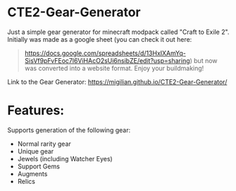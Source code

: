 # CTE2-Gear-Generator
Just a simple gear generator for minecraft modpack called "Craft to Exile 2". Initially was made as a google sheet (you can check it out here: 
> https://docs.google.com/spreadsheets/d/13HxIXAmYq-SisVf9pFvFEoc7l6ViHAcO2sUi6nsibZE/edit?usp=sharing)
but now was converted into a website format. Enjoy your buildmaking!

Link to the Gear Generator: https://migilian.github.io/CTE2-Gear-Generator/

# Features:
Supports generation of the following gear:
* Normal rarity gear
* Unique gear
* Jewels (including Watcher Eyes)
* Support Gems
* Augments
* Relics
